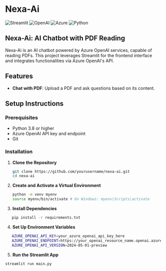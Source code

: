 # Nexa-Ai

![Streamlit](https://img.shields.io/badge/Streamlit-1.12.0-brightgreen)
![OpenAI](https://img.shields.io/badge/OpenAI-0.11.0-brightgreen)
![Azure](https://img.shields.io/badge/Azure-2024--05--01--preview-blue)
![Python](https://img.shields.io/badge/Python-3.8%2B-blue)

## Nexa-Ai: AI Chatbot with PDF Reading

Nexa-Ai is an AI chatbot powered by Azure OpenAI services, capable of reading PDFs. This project leverages Streamlit for the frontend interface and integrates functionalities via Azure OpenAI's API.

## Features

- **Chat with PDF**: Upload a PDF and ask questions based on its content.

## Setup Instructions

### Prerequisites

- Python 3.8 or higher
- Azure OpenAI API key and endpoint
- Git

### Installation

1. **Clone the Repository**

   ```bash
   git clone https://github.com/yourusername/nexa-ai.git
   cd nexa-ai

   ```

2. **Create and Activate a Virtual Environment**

   ```bash
   python -m venv myenv
   source myenv/bin/activate # On Windows: myenv\Scripts\activate

   ```

3. **Install Dependencies**

```bash
   pip install -r requirements.txt
```

4. **Set Up Environment Variables**

```bash
   AZURE_OPENAI_API_KEY=your_azure_openai_api_key_here
   AZURE_OPENAI_ENDPOINT=https://your_openai_resource_name.openai.azure.com/
   AZURE_OPENAI_API_VERSION=2024-05-01-preview
```

5. **Run the Streamlit App**

```bash
streamlit run main.py
```
